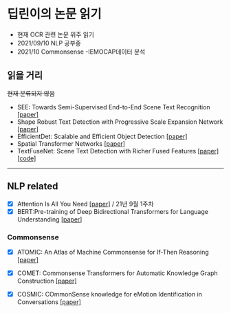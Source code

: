 # 딥린이의 논문 읽기

- 현재 OCR 관련 논문 위주 읽기
- 2021/09/10 NLP 공부중
- 2021/10 Commonsense 
-IEMOCAP데이터 분석




## 읽을 거리

~~현재 분류되지 않음~~

- SEE: Towards Semi-Supervised End-to-End Scene Text Recognition [[paper]](https://arxiv.org/pdf/1712.05404.pdf) 
- Shape Robust Text Detection with Progressive Scale Expansion Network [[paper]](https://arxiv.org/pdf/1903.12473.pdf)
- EfficientDet: Scalable and Efficient Object Detection [[paper]](https://arxiv.org/pdf/1911.09070.pdf)
- Spatial Transformer Networks [[paper]](https://arxiv.org/pdf/1506.02025.pdf)
- TextFuseNet: Scene Text Detection with Richer Fused Features [[paper]](https://www.ijcai.org/Proceedings/2020/0072.pdf) [[code]](https://github.com/ying09/TextFuseNet)
___
## NLP related

- [x] Attention Is All You Need [[paper]](https://arxiv.org/pdf/1706.03762.pdf) / 21년 9월 1주차
- [x] BERT:Pre-training of Deep Bidirectional Transformers for Language Understanding [[paper]](https://arxiv.org/pdf/1810.04805.pdf)

### Commonsense
- [x] ATOMIC: An Atlas of Machine Commonsense for If-Then Reasoning [[paper]](https://arxiv.org/abs/1811.00146)
- [x] COMET: Commonsense Transformers for Automatic Knowledge Graph Construction [[paper]](https://arxiv.org/abs/1906.05317)
- [x] COSMIC: COmmonSense knowledge for eMotion Identification in Conversations [[paper]](https://arxiv.org/abs/2010.02795)


